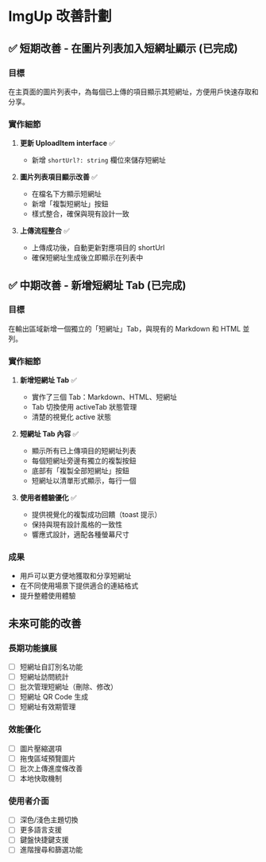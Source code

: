 # ImgUp 改善計劃

## ✅ 短期改善 - 在圖片列表加入短網址顯示 (已完成)

### 目標

在主頁面的圖片列表中，為每個已上傳的項目顯示其短網址，方便用戶快速存取和分享。

### 實作細節

1. **更新 UploadItem interface** ✅

   - 新增 `shortUrl?: string` 欄位來儲存短網址

2. **圖片列表項目顯示改善** ✅

   - 在檔名下方顯示短網址
   - 新增「複製短網址」按鈕
   - 樣式整合，確保與現有設計一致

3. **上傳流程整合** ✅
   - 上傳成功後，自動更新對應項目的 shortUrl
   - 確保短網址生成後立即顯示在列表中

## ✅ 中期改善 - 新增短網址 Tab (已完成)

### 目標

在輸出區域新增一個獨立的「短網址」Tab，與現有的 Markdown 和 HTML 並列。

### 實作細節

1. **新增短網址 Tab** ✅

   - 實作了三個 Tab：Markdown、HTML、短網址
   - Tab 切換使用 activeTab 狀態管理
   - 清楚的視覺化 active 狀態

2. **短網址 Tab 內容** ✅

   - 顯示所有已上傳項目的短網址列表
   - 每個短網址旁邊有獨立的複製按鈕
   - 底部有「複製全部短網址」按鈕
   - 短網址以清單形式顯示，每行一個

3. **使用者體驗優化** ✅
   - 提供視覺化的複製成功回饋（toast 提示）
   - 保持與現有設計風格的一致性
   - 響應式設計，適配各種螢幕尺寸

### 成果

- 用戶可以更方便地獲取和分享短網址
- 在不同使用場景下提供適合的連結格式
- 提升整體使用體驗

## 未來可能的改善

### 長期功能擴展

- [ ] 短網址自訂別名功能
- [ ] 短網址訪問統計
- [ ] 批次管理短網址（刪除、修改）
- [ ] 短網址 QR Code 生成
- [ ] 短網址有效期管理

### 效能優化

- [ ] 圖片壓縮選項
- [ ] 拖曳區域預覽圖片
- [ ] 批次上傳進度條改善
- [ ] 本地快取機制

### 使用者介面

- [ ] 深色/淺色主題切換
- [ ] 更多語言支援
- [ ] 鍵盤快捷鍵支援
- [ ] 進階搜尋和篩選功能

